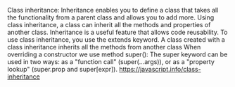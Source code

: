 Class inheritance:
Inheritance enables you to define a class that takes all the functionality from a parent class and allows you to add more.
Using class inheritance, a class can inherit all the methods and properties of another class.
Inheritance is a useful feature that allows code reusability.
To use class inheritance, you use the extends keyword.
A class created with a class inheritance inherits all the methods from another class
When overriding a constructor we use method super():
The super keyword can be used in two ways: as a "function call" (super(...args)), or as a "property lookup" (super.prop and super[expr]).
https://javascript.info/class-inheritance
